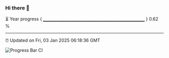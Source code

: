 ### Hi there 👋

⏳ Year progress { ▁▁▁▁▁▁▁▁▁▁▁▁▁▁▁▁▁▁▁▁▁▁▁▁▁▁▁▁▁▁ } 0.62 %

---

⏰ Updated on Fri, 03 Jan 2025 06:18:36 GMT

![Progress Bar CI](https://github.com/liununu/liununu/workflows/Progress%20Bar%20CI/badge.svg)
